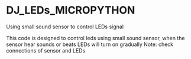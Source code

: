 # DJ_LEDs_MICROPYTHON
Using small sound sensor to control LEDs signal

This code is designed to control leds using small sound sensor, when the sensor hear sounds or beats LEDs will turn on gradually 
Note: check connections of sensor and LEDs

